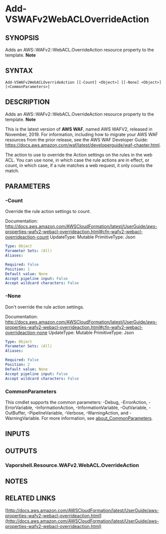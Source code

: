 # Add-VSWAFv2WebACLOverrideAction

## SYNOPSIS
Adds an AWS::WAFv2::WebACL.OverrideAction resource property to the template.
**Note**

## SYNTAX

```
Add-VSWAFv2WebACLOverrideAction [[-Count] <Object>] [[-None] <Object>] [<CommonParameters>]
```

## DESCRIPTION
Adds an AWS::WAFv2::WebACL.OverrideAction resource property to the template.
**Note**

This is the latest version of **AWS WAF**, named AWS WAFV2, released in November, 2019.
For information, including how to migrate your AWS WAF resources from the prior release, see the AWS WAF Developer Guide: https://docs.aws.amazon.com/waf/latest/developerguide/waf-chapter.html.

The action to use to override the Action settings on the rules in the web ACL.
You can use none, in which case the rule actions are in effect, or count, in which case, if a rule matches a web request, it only counts the match.

## PARAMETERS

### -Count
Override the rule action settings to count.

Documentation: http://docs.aws.amazon.com/AWSCloudFormation/latest/UserGuide/aws-properties-wafv2-webacl-overrideaction.html#cfn-wafv2-webacl-overrideaction-count
UpdateType: Mutable
PrimitiveType: Json

```yaml
Type: Object
Parameter Sets: (All)
Aliases:

Required: False
Position: 1
Default value: None
Accept pipeline input: False
Accept wildcard characters: False
```

### -None
Don't override the rule action settings.

Documentation: http://docs.aws.amazon.com/AWSCloudFormation/latest/UserGuide/aws-properties-wafv2-webacl-overrideaction.html#cfn-wafv2-webacl-overrideaction-none
UpdateType: Mutable
PrimitiveType: Json

```yaml
Type: Object
Parameter Sets: (All)
Aliases:

Required: False
Position: 2
Default value: None
Accept pipeline input: False
Accept wildcard characters: False
```

### CommonParameters
This cmdlet supports the common parameters: -Debug, -ErrorAction, -ErrorVariable, -InformationAction, -InformationVariable, -OutVariable, -OutBuffer, -PipelineVariable, -Verbose, -WarningAction, and -WarningVariable. For more information, see [about_CommonParameters](http://go.microsoft.com/fwlink/?LinkID=113216).

## INPUTS

## OUTPUTS

### Vaporshell.Resource.WAFv2.WebACL.OverrideAction
## NOTES

## RELATED LINKS

[http://docs.aws.amazon.com/AWSCloudFormation/latest/UserGuide/aws-properties-wafv2-webacl-overrideaction.html](http://docs.aws.amazon.com/AWSCloudFormation/latest/UserGuide/aws-properties-wafv2-webacl-overrideaction.html)

